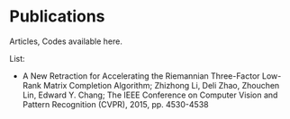 # Publications
Articles, Codes available here.

List:

* A New Retraction for Accelerating the Riemannian Three-Factor Low-Rank Matrix Completion Algorithm;
Zhizhong Li, Deli Zhao, Zhouchen Lin, Edward Y. Chang; The IEEE Conference on Computer Vision and Pattern Recognition (CVPR), 2015, pp. 4530-4538

